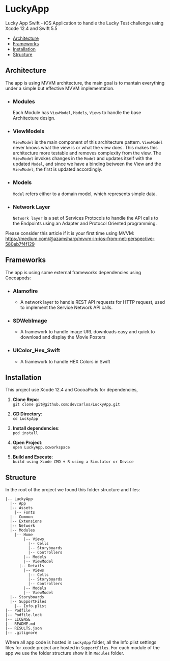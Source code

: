 # LuckyApp
Lucky App Swift - iOS Application to handle the Lucky Test challenge using Xcode 12.4 and Swift 5.5

- [Architecture](#Architecture)
- [Frameworks](#Frameworks)
- [Installation](#Installation)
- [Structure](#Structure)

## Architecture

The app is using MVVM architecture, the main goal is to mantain everything under a simple but effective MVVM implementation.

- ### Modules
    Each Module has `ViewModel`, `Models`, `Views` to handle the base Architecture design.

- ### ViewModels
    `ViewModel` is the main component of this architecture pattern. `ViewModel` never knows what the view is or what the view does. This makes this architecture more testable and removes complexity from the view. 
    The `ViewModel` invokes changes in the `Model` and updates itself with the updated `Model`, and since we have a binding between the View and the `ViewModel`, the first is updated accordingly.

- ### Models
    `Model` refers either to a domain model, which represents simple data.

- ### Network Layer
    `Network layer` is a set of Services Protocols to handle the API calls to the Endpoints using an Adapter and Protocol Oriented programming.

Please consider this article if it is your first time using MVVM:
https://medium.com/@azamsharp/mvvm-in-ios-from-net-perspective-580eb7f4f129

## Frameworks

The app is using some external frameworks dependencies using Cocoapods:

- ### Alamofire 
    - A network layer to handle REST API requests for HTTP request, used to implement the Service Network API calls.

- ### SDWebImage
    - A framework to handle image URL downloads easy and quick to download and display the Movie Posters 

- ### UIColor_Hex_Swift
    - A framework to handle HEX Colors in Swift

## Installation

This project use Xcode 12.4 and CocoaPods for dependencies, 

1. **Clone Repo**:             
`git clone git@github.com:devcarlos/LuckyApp.git`

2. **CD Directory**:           
`cd LuckyApp`

3. **Install dependencies**:   
`pod install`

4. **Open Project**:           
`open LuckyApp.xcworkspace`

5. **Build and Execute**:      
`build using Xcode CMD + R using a Simulator or Device`

## Structure
In the root of the project we found this folder structure and files:
```
|-- LuckyApp
  |-- App
  |-- Assets
    |-- Fonts
  |-- Common
  |-- Extensions
  |-- Network
  |-- Modules
    |-- Home
        |-- Views
          |-- Cells
          |-- Storyboards
          |-- Controllers
        |-- Models
        |-- ViewModel
      |-- Details
        |-- Views
          |-- Cells
          |-- Storyboards
          |-- Controllers
        |-- Models
        |-- ViewModel
  |-- Storyboards
  |-- SupportFiles
    |-- Info.plist
|-- Podfile
|-- Podfile.lock
|-- LICENSE
|-- README.md
|-- RESULTS.json
|-- .gitignore

```
Where all app code is hosted in `LuckyApp` folder, all the Info.plist settings files for xcode project are hosted in `SupportFiles`. For each module of the app we use the folder structure show it in `Modules` folder.
